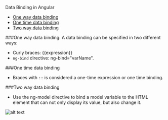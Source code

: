 Data Binding in Angular

* <a href="/slidedeck/#6. View-Models-and-Data-Binding/4. One-way Binding" target="_blank">One way data binding</a>
* <a href="/slidedeck/#6. View-Models-and-Data-Binding/3. One-time Binding" target="_blank">One time data binding</a>
* <a href="/slidedeck/#6. View-Models-and-Data-Binding/5. Two-way Binding" target="_blank">Two way data binding</a>

###One way data binding:
A data binding can be specified in two different ways:
* Curly braces: {{expression}}
* `ng-bind` directive: ng-bind="varName".

###One time data binding
* Braces with  `::` is considered a one-time expression or one time binding.

###Two way data binding

* Use the ng-model directive to bind a model variable to the HTML element that can not only display its value, but also change it.


![alt text](https://docs.angularjs.org/img/Two_Way_Data_Binding.png "data binding")

